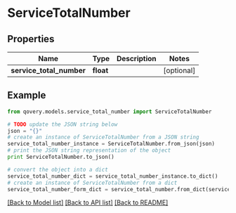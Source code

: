 # ServiceTotalNumber


## Properties

Name | Type | Description | Notes
------------ | ------------- | ------------- | -------------
**service_total_number** | **float** |  | [optional] 

## Example

```python
from qovery.models.service_total_number import ServiceTotalNumber

# TODO update the JSON string below
json = "{}"
# create an instance of ServiceTotalNumber from a JSON string
service_total_number_instance = ServiceTotalNumber.from_json(json)
# print the JSON string representation of the object
print ServiceTotalNumber.to_json()

# convert the object into a dict
service_total_number_dict = service_total_number_instance.to_dict()
# create an instance of ServiceTotalNumber from a dict
service_total_number_form_dict = service_total_number.from_dict(service_total_number_dict)
```
[[Back to Model list]](../README.md#documentation-for-models) [[Back to API list]](../README.md#documentation-for-api-endpoints) [[Back to README]](../README.md)


